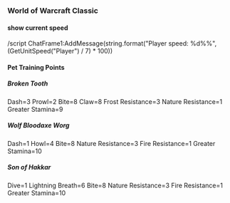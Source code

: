 ### World of Warcraft Classic

#### show current speed
/script ChatFrame1:AddMessage(string.format("Player speed: %d%%", (GetUnitSpeed("Player") / 7) * 100))
#### Pet Training Points
##### Broken Tooth
Dash=3
Prowl=2
Bite=8
Claw=8
Frost Resistance=3
Nature Resistance=1
Greater Stamina=9
##### Wolf Bloodaxe Worg
Dash=1
Howl=4
Bite=8
Nature Resistance=3
Fire Resistance=1
Greater Stamina=10
##### Son of Hakkar
Dive=1
Lightning Breath=6
Bite=8
Nature Resistance=3
Fire Resistance=1
Greater Stamina=10

